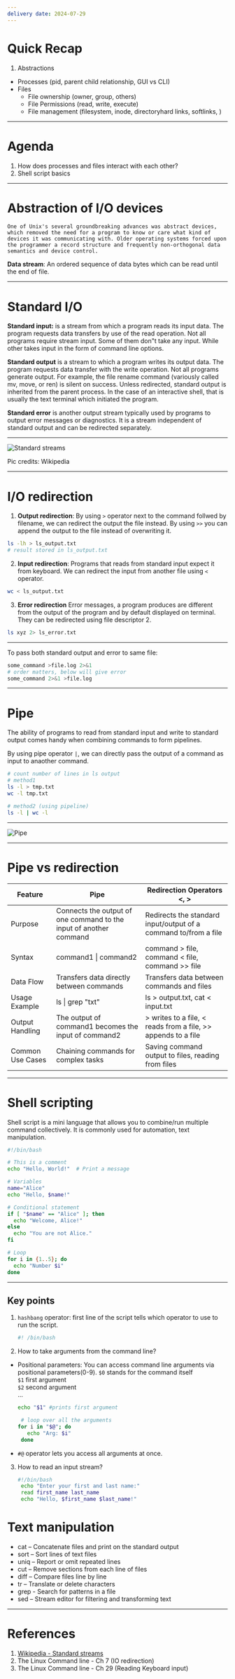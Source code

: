 ```yaml
---
delivery date: 2024-07-29
---
```


# Quick Recap
1. Abstractions
  - Processes (pid, parent child relationship, GUI vs CLI)
  - Files
    - File ownership (owner, group, others)
    - File Permissions (read, write, execute)
    - File management (filesystem, inode, directoryhard links, softlinks, )

---

# Agenda
1. How does processes and files interact with each other?
2. Shell script basics
---
# Abstraction of I/O devices

```
One of Unix's several groundbreaking advances was abstract devices, which removed the need for a program to know or care what kind of devices it was communicating with. Older operating systems forced upon the programmer a record structure and frequently non-orthogonal data semantics and device control.
```

**Data stream**: An ordered sequence of data bytes which can be read until the end of file. 

---
# Standard I/O
**Standard input:** is a stream from which a program reads its input data. The program requests data transfers by use of the read operation. Not all programs require stream input. Some of them don"t take any input. While other takes input in the form of command line options.

**Standard output** is a stream to which a program writes its output data. The program requests data transfer with the write operation. Not all programs generate output. For example, the file rename command (variously called mv, move, or ren) is silent on success.
Unless redirected, standard output is inherited from the parent process. In the case of an interactive shell, that is usually the text terminal which initiated the program.

**Standard error** is another output stream typically used by programs to output error messages or diagnostics. It is a stream independent of standard output and can be redirected separately. 

---

![Standard streams](https://upload.wikimedia.org/wikipedia/commons/7/70/Stdstreams-notitle.svg)

Pic credits: Wikipedia

---

# I/O redirection
1. **Output redirection**: By using `>` operator next to the command follwed by filename, we can redirect the output the file instead. By using `>>` you can append the output to the file instead of overwriting it.
```bash
ls -lh > ls_output.txt
# result stored in ls_output.txt
```
2. **Input redirection**: Programs that reads from standard input expect it from keyboard. We can redirect the input from another file using `<` operator.
```bash
wc < ls_output.txt
```
3. **Error redirection** Error messages, a program produces are different from the output of the program and by default displayed on terminal. They can be redirected using file descriptor 2.
```bash
ls xyz 2> ls_error.txt
```
---
To pass both standard output and error to same file:
```bash
some_command >file.log 2>&1 
# order matters, below will give error
some_command 2>&1 >file.log 
```
---
# Pipe 
The ability of programs to read from standard input and write to standard output comes handy when combining commands to form pipelines.

By using pipe operator `|`, we can directly pass the output of a command as input to anaother command.

```bash
# count number of lines in ls output
# method1
ls -l > tmp.txt
wc -l tmp.txt

# method2 (using pipeline)
ls -l | wc -l
```

---

![Pipe](https://upload.wikimedia.org/wikipedia/commons/thumb/f/f6/Pipeline.svg/506px-Pipeline.svg.png)

---
# Pipe vs redirection

| Feature          | Pipe                                                               | Redirection Operators <, >                                      |
| ---------------- | ------------------------------------------------------------------ | --------------------------------------------------------------- |
| Purpose          | Connects the output of one command to the input of another command | Redirects the standard input/output of a command to/from a file |
| Syntax           | command1 \| command2                                               | command > file, command < file, command >> file                 |
| Data Flow        | Transfers data directly between commands                           | Transfers data between commands and files                       |
| Usage Example    | ls \| grep "txt"                                                   | ls > output.txt, cat < input.txt                                |
| Output Handling  | The output of command1 becomes the input of command2               | > writes to a file, < reads from a file, >> appends to a file   |
| Common Use Cases | Chaining commands for complex tasks                                | Saving command output to files, reading from files              |

---
# Shell scripting
Shell script is a mini language that allows you to combine/run multiple command collectively. It is commonly used for automation, text manipulation.  

```bash
#!/bin/bash

# This is a comment
echo "Hello, World!"  # Print a message

# Variables
name="Alice"
echo "Hello, $name!"

# Conditional statement
if [ "$name" == "Alice" ]; then
  echo "Welcome, Alice!"
else
  echo "You are not Alice."
fi

# Loop
for i in {1..5}; do
  echo "Number $i"
done

```
---
## Key points
1. `hashbang` operator: first line of the script tells which operator to use to run the script.
    ```bash
    #! /bin/bash
    ```
2. How to take arguments from the command line?
 - Positional parameters: You can access command line arguments via positional parameters(0-9).
   `$0` stands for the command itself  
   `$1` first argument  
   `$2` second argument  
   ...  
   
   ```bash
   echo "$1" #prints first argument

    # loop over all the arguments
   for i in "$@"; do
      echo "Arg: $i"
    done 
   ```
 - `#@` operator lets you access all arguments at once.
3. How to read an input stream?
   ```bash
   #!/bin/bash
    echo "Enter your first and last name:"
    read first_name last_name
    echo "Hello, $first_name $last_name!"
   ```

# Text manipulation
- cat – Concatenate files and print on the standard output
- sort – Sort lines of text files
- uniq – Report or omit repeated lines
- cut – Remove sections from each line of files
- diff – Compare files line by line
- tr – Translate or delete characters
- grep - Search for patterns in a file
- sed – Stream editor for filtering and transforming text
---
# References
1. [Wikipedia - Standard streams](https://en.wikipedia.org/wiki/Standard_streams)
2. The Linux Command line - Ch 7 (IO redirection)
3. The Linux Command line - Ch 29 (Reading Keyboard input)
